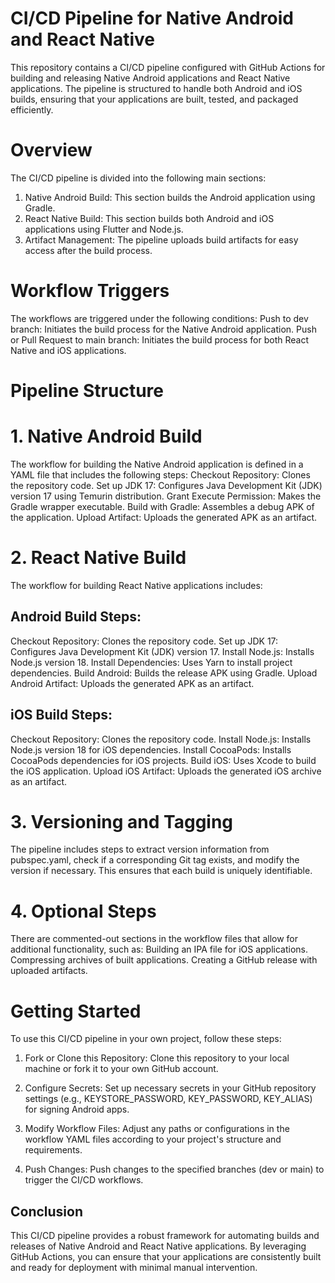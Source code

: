 # CI/CD Pipeline for Native Android and React Native

This repository contains a CI/CD pipeline configured with GitHub Actions for building and releasing Native Android applications and React Native applications. The pipeline is structured to handle both Android and iOS builds, ensuring that your applications are built, tested, and packaged efficiently.

# Overview

The CI/CD pipeline is divided into the following main sections:
 1) Native Android Build: This section builds the Android application using Gradle.
 2) React Native Build: This section builds both Android and iOS applications using Flutter and Node.js.
 3) Artifact Management: The pipeline uploads build artifacts for easy access after the build process.

# Workflow Triggers

The workflows are triggered under the following conditions:
Push to dev branch: Initiates the build process for the Native Android application.
Push or Pull Request to main branch: Initiates the build process for both React Native and iOS applications.

# Pipeline Structure

# 1. Native Android Build

The workflow for building the Native Android application is defined in a YAML file that includes the following steps:
Checkout Repository: Clones the repository code.
Set up JDK 17: Configures Java Development Kit (JDK) version 17 using Temurin distribution.
Grant Execute Permission: Makes the Gradle wrapper executable.
Build with Gradle: Assembles a debug APK of the application.
Upload Artifact: Uploads the generated APK as an artifact.

# 2. React Native Build
The workflow for building React Native applications includes:

## Android Build Steps:
Checkout Repository: Clones the repository code.
Set up JDK 17: Configures Java Development Kit (JDK) version 17.
Install Node.js: Installs Node.js version 18.
Install Dependencies: Uses Yarn to install project dependencies.
Build Android: Builds the release APK using Gradle.
Upload Android Artifact: Uploads the generated APK as an artifact.

## iOS Build Steps:

Checkout Repository: Clones the repository code.
Install Node.js: Installs Node.js version 18 for iOS dependencies.
Install CocoaPods: Installs CocoaPods dependencies for iOS projects.
Build iOS: Uses Xcode to build the iOS application.
Upload iOS Artifact: Uploads the generated iOS archive as an artifact.

# 3. Versioning and Tagging
The pipeline includes steps to extract version information from pubspec.yaml, check if a corresponding Git tag exists, and modify the version if necessary. This ensures that each build is uniquely identifiable.

# 4. Optional Steps
There are commented-out sections in the workflow files that allow for additional functionality, such as:
Building an IPA file for iOS applications.
Compressing archives of built applications.
Creating a GitHub release with uploaded artifacts.

# Getting Started
To use this CI/CD pipeline in your own project, follow these steps:

1) Fork or Clone this Repository:
Clone this repository to your local machine or fork it to your own GitHub account.

2) Configure Secrets:
Set up necessary secrets in your GitHub repository settings (e.g., KEYSTORE_PASSWORD, KEY_PASSWORD, KEY_ALIAS) for signing Android apps.

3) Modify Workflow Files:
Adjust any paths or configurations in the workflow YAML files according to your project's structure and requirements.

4) Push Changes:
Push changes to the specified branches (dev or main) to trigger the CI/CD workflows.

## Conclusion
This CI/CD pipeline provides a robust framework for automating builds and releases of Native Android and React Native applications. By leveraging GitHub Actions, you can ensure that your applications are consistently built and ready for deployment with minimal manual intervention.